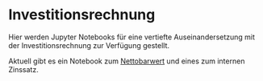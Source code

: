 # Investitionsrechnung

Hier werden Jupyter Notebooks für eine vertiefte Auseinandersetzung mit
der Investitionsrechnung zur Verfügung gestellt.

Aktuell gibt es ein Notebook zum
[Nettobarwert](npv/npv.md)
und eines zum internen
Zinssatz.
